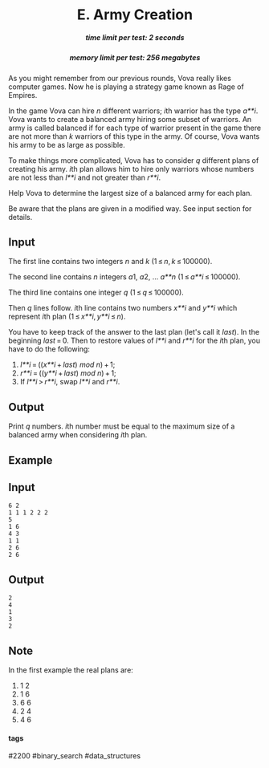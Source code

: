 <h1 style='text-align: center;'> E. Army Creation</h1>

<h5 style='text-align: center;'>time limit per test: 2 seconds</h5>
<h5 style='text-align: center;'>memory limit per test: 256 megabytes</h5>

As you might remember from our previous rounds, Vova really likes computer games. Now he is playing a strategy game known as Rage of Empires.

In the game Vova can hire *n* different warriors; *i*th warrior has the type *a**i*. Vova wants to create a balanced army hiring some subset of warriors. An army is called balanced if for each type of warrior present in the game there are not more than *k* warriors of this type in the army. Of course, Vova wants his army to be as large as possible.

To make things more complicated, Vova has to consider *q* different plans of creating his army. *i*th plan allows him to hire only warriors whose numbers are not less than *l**i* and not greater than *r**i*.

Help Vova to determine the largest size of a balanced army for each plan.

Be aware that the plans are given in a modified way. See input section for details.

## Input

The first line contains two integers *n* and *k* (1 ≤ *n*, *k* ≤ 100000).

The second line contains *n* integers *a*1, *a*2, ... *a**n* (1 ≤ *a**i* ≤ 100000).

The third line contains one integer *q* (1 ≤ *q* ≤ 100000).

Then *q* lines follow. *i*th line contains two numbers *x**i* and *y**i* which represent *i*th plan (1 ≤ *x**i*, *y**i* ≤ *n*).

You have to keep track of the answer to the last plan (let's call it *last*). In the beginning *last* = 0. Then to restore values of *l**i* and *r**i* for the *i*th plan, you have to do the following:

1. *l**i* = ((*x**i* + *last*) *mod* *n*) + 1;
2. *r**i* = ((*y**i* + *last*) *mod* *n*) + 1;
3. If *l**i* > *r**i*, swap *l**i* and *r**i*.
## Output

Print *q* numbers. *i*th number must be equal to the maximum size of a balanced army when considering *i*th plan.

## Example

## Input


```
6 2  
1 1 1 2 2 2  
5  
1 6  
4 3  
1 1  
2 6  
2 6  

```
## Output


```
2  
4  
1  
3  
2  

```
## Note

In the first example the real plans are: 

1. 1 2
2. 1 6
3. 6 6
4. 2 4
5. 4 6


#### tags 

#2200 #binary_search #data_structures 